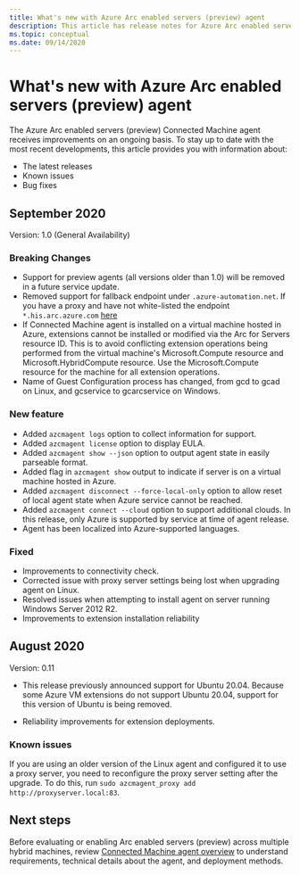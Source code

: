 ```yaml
---
title: What's new with Azure Arc enabled servers (preview) agent
description: This article has release notes for Azure Arc enabled servers (preview) agent. For many of the summarized issues, there are links to additional details.
ms.topic: conceptual
ms.date: 09/14/2020
---
```


# What's new with Azure Arc enabled servers (preview) agent

The Azure Arc enabled servers (preview) Connected Machine agent receives improvements on an ongoing basis. To stay up to date with the most recent developments, this article provides you with information about:

- The latest releases
- Known issues
- Bug fixes

## September 2020

Version: 1.0 (General Availability)

### Breaking Changes

- Support for preview agents (all versions older than 1.0) will be removed in a future service update. 
- Removed support for fallback endpoint under `.azure-automation.net`. If you have a proxy and have not white-listed the endpoint `*.his.arc.azure.com`  [here](https://github.com/MicrosoftDocs/azure-docs/blob/master/articles/azure-arc/servers/agent-release-notes.md) 
- If Connected Machine agent is installed on a virtual machine hosted in Azure, extensions cannot be installed or modified via the Arc for Servers resource ID. This is to avoid conflicting extension operations being performed from the virtual machine's Microsoft.Compute resource and Microsoft.HybridCompute resource. Use the Microsoft.Compute resource for the machine for all extension operations. 
- Name of Guest Configuration process has changed, from gcd to gcad on Linux, and gcservice to gcarcservice on Windows. 

### New feature

- Added `azcmagent logs` option to collect information for support.
- Added `azcmagent license` option to display EULA.
- Added `azcmagent show --json` option to output agent state in easily parseable format.
- Added flag in `azcmagent show` output to indicate if server is on a virtual machine hosted in Azure.
- Added `azcmagent disconnect --force-local-only` option to allow reset of local agent state when Azure service cannot be reached.
- Added `azcmagent connect --cloud` option to support additional clouds. In this release, only Azure is supported by service at time of agent release.
- Agent has been localized into Azure-supported languages.

### Fixed

- Improvements to connectivity check.
- Corrected issue with proxy server settings being lost when upgrading agent on Linux.
- Resolved issues when attempting to install agent on server running Windows Server 2012 R2.
- Improvements to extension installation reliability

## August 2020

Version: 0.11

- This release previously announced support for Ubuntu 20.04. Because some Azure VM extensions do not support Ubuntu 20.04, support for this version of Ubuntu is being removed.

- Reliability improvements for extension deployments.

### Known issues

If you are using an older version of the Linux agent and configured it to use a proxy server, you need to reconfigure the proxy server setting after the upgrade. To do this, run `sudo azcmagent_proxy add http://proxyserver.local:83`.

## Next steps

Before evaluating or enabling Arc enabled servers (preview) across multiple hybrid machines, review [Connected Machine agent overview](agent-overview.md) to understand requirements, technical details about the agent, and deployment methods.